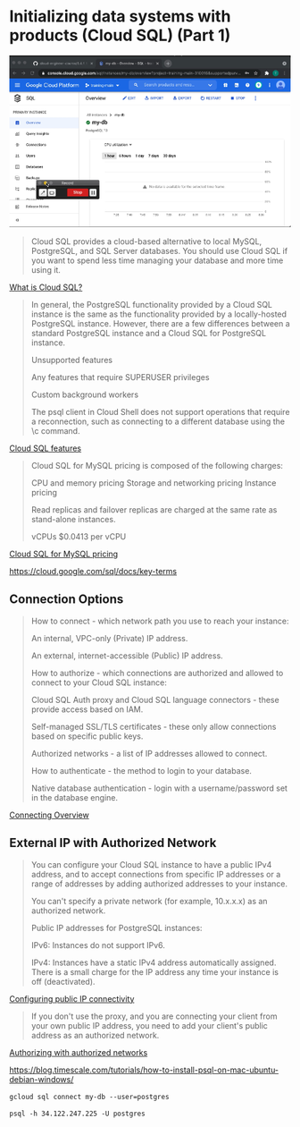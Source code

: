# Initializing data systems with products (Cloud SQL) (Part 1)

[![Video](video.png)](https://youtu.be/vV334GgW47c)

> Cloud SQL provides a cloud-based alternative to local MySQL, PostgreSQL, and SQL Server databases. You should use Cloud SQL if you want to spend less time managing your database and more time using it.

[What is Cloud SQL?](https://cloud.google.com/sql/docs/introduction)

> In general, the PostgreSQL functionality provided by a Cloud SQL instance is the same as the functionality provided by a locally-hosted PostgreSQL instance. However, there are a few differences between a standard PostgreSQL instance and a Cloud SQL for PostgreSQL instance.
>
> Unsupported features
> 
> Any features that require SUPERUSER privileges
>
> Custom background workers
>
> The psql client in Cloud Shell does not support operations that require a reconnection, such as connecting to a different database using the \c command.

[Cloud SQL features](https://cloud.google.com/sql/docs/features)

> Cloud SQL for MySQL pricing is composed of the following charges:
>
> CPU and memory pricing
> Storage and networking pricing
> Instance pricing
> 
> Read replicas and failover replicas are charged at the same rate as stand-alone instances.
>
> vCPUs $0.0413 per vCPU

[Cloud SQL for MySQL pricing](https://cloud.google.com/sql/docs/mysql/pricing)

https://cloud.google.com/sql/docs/key-terms

## Connection Options

> How to connect - which network path you use to reach your instance:
>
> An internal, VPC-only (Private) IP address.
>
> An external, internet-accessible (Public) IP address.
>
>
> How to authorize - which connections are authorized and allowed to connect to your Cloud SQL instance:
>
> Cloud SQL Auth proxy and Cloud SQL language connectors - these provide access based on IAM.
>
> Self-managed SSL/TLS certificates - these only allow connections based on specific public keys.
>
> Authorized networks - a list of IP addresses allowed to connect.
> 
>
> How to authenticate - the method to login to your database.
>
> Native database authentication - login with a username/password set in the database engine.

[Connecting Overview](https://cloud.google.com/sql/docs/mysql/connect-overview)

## External IP with Authorized Network

> You can configure your Cloud SQL instance to have a public IPv4 address, and to accept connections from specific IP addresses or a range of addresses by adding authorized addresses to your instance.
>
> You can't specify a private network (for example, 10.x.x.x) as an authorized network.
> 
> Public IP addresses for PostgreSQL instances:
>
> IPv6: Instances do not support IPv6.
>
> IPv4: Instances have a static IPv4 address automatically assigned. There is a small charge for the IP address any time your instance is off (deactivated).

[Configuring public IP connectivity](https://cloud.google.com/sql/docs/postgres/configure-ip)

> If you don't use the proxy, and you are connecting your client from your own public IP address, you need to add your client's public address as an authorized network.

[Authorizing with authorized networks](https://cloud.google.com/sql/docs/postgres/authorize-networks)

https://blog.timescale.com/tutorials/how-to-install-psql-on-mac-ubuntu-debian-windows/

```
gcloud sql connect my-db --user=postgres
```

```
psql -h 34.122.247.225 -U postgres
```
